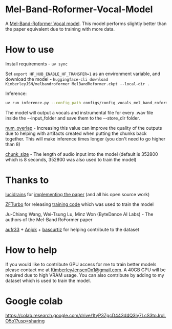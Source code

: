 
# Mel-Band-Roformer-Vocal-Model

A [Mel-Band-Roformer Vocal model](https://arxiv.org/abs/2310.01809). This model performs slightly better than the paper equivalent due to training with more data.

# How to use

Install requirements - `uv sync`

Set `export HF_HUB_ENABLE_HF_TRANSFER=1` as an environment variable, and download the model - `huggingface-cli download KimberleyJSN/melbandroformer MelBandRoformer.ckpt --local-dir .`

Inference:

```bash
uv run inference.py --config_path configs/config_vocals_mel_band_roformer.yaml --model_path MelBandRoformer.ckpt --input_folder audio --store_dir roformer-out
```

The model will output a vocals and instrumental file for every .wav file inside the --input_folder and save them to the --store_dir folder.

[num_overlap](https://github.com/KimberleyJensen/Mel-Band-Roformer-Vocal-Model/blob/41d04ae1c8ea89261b488e90953192efe650fa4f/configs/config_vocals_mel_band_roformer.yaml#L38) - Increasing this value can improve the quality of the outputs due to helping with artifacts created when putting the chunks back together. This will make inference times longer (you don't need to go higher than 8)

[chunk_size](https://github.com/KimberleyJensen/Mel-Band-Roformer-Vocal-Model/blob/41d04ae1c8ea89261b488e90953192efe650fa4f/configs/config_vocals_mel_band_roformer.yaml#L39) - The length of audio input into the model (default is 352800 which is 8 seconds, 352800 was also used to train the model)

# Thanks to

[lucidrains](https://github.com/lucidrains) for [implementing the paper](https://github.com/lucidrains/BS-RoFormer) (and all his open source work)

[ZFTurbo](https://github.com/ZFTurbo) for releasing [training code](https://github.com/ZFTurbo/Music-Source-Separation-Training) which was used to train the model

Ju-Chiang Wang, Wei-Tsung Lu, Minz Won (ByteDance AI Labs) - The authors of the Mel-Band RoFormer paper

[aufr33](https://github.com/aufr33) + [Anjok](https://github.com/Anjok07) + [bascurtiz](https://github.com/bascurtiz) for helping contribute to the dataset

# How to help

If you would like to contribute GPU access for me to train better models please contact me at KimberleyJensenOx1@gmail.com. A 40GB GPU will be required due to high VRAM usage. You can also contribute by adding to my dataset which is used to train the model. 

# Google colab

https://colab.research.google.com/drive/1tyP3ZgcD443d4Q3ly7LcS3toJroLO5o1?usp=sharing




